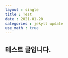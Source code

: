 ```yaml
---
layout : single
title : Test
date : 2021-01-20
categories : jekyll update
use_math : true
---
```



## 테스트 글입니다.













